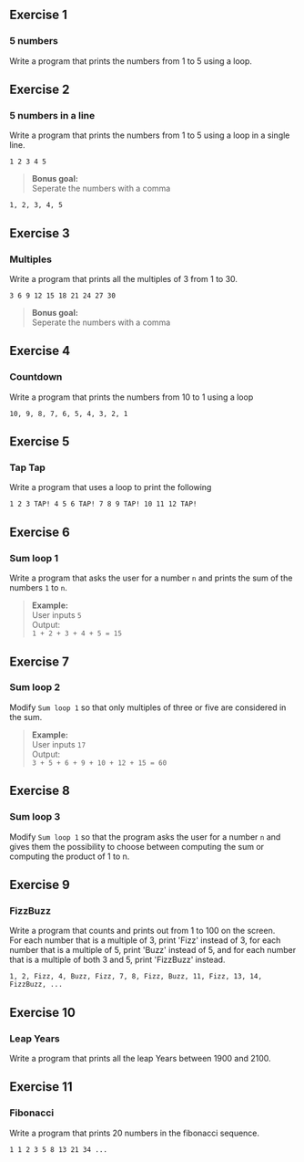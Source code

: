 ## Exercise 1
### 5 numbers
Write a program that prints the numbers from 1 to 5 using a loop.

## Exercise 2
### 5 numbers in a line
Write a program that prints the numbers from 1 to 5 using a loop in a single line.
```
1 2 3 4 5
```
> **Bonus goal:**<br />
> Seperate the numbers with a comma
```
1, 2, 3, 4, 5
```

## Exercise 3
### Multiples
Write a program that prints all the multiples of 3 from 1 to 30.
```
3 6 9 12 15 18 21 24 27 30
```
> **Bonus goal:**<br />
> Seperate the numbers with a comma

## Exercise 4
### Countdown
Write a program that prints the numbers from 10 to 1 using a loop
```
10, 9, 8, 7, 6, 5, 4, 3, 2, 1
```

## Exercise 5
### Tap Tap
Write a program that uses a loop to print the following
```
1 2 3 TAP! 4 5 6 TAP! 7 8 9 TAP! 10 11 12 TAP!
```

## Exercise 6
### Sum loop 1
Write a program that asks the user for a number `n` and prints the sum of the numbers `1` to `n`.

> **Example:**<br />
> User inputs `5`<br />
> Output:<br />
> `1 + 2 + 3 + 4 + 5 = 15`


## Exercise 7
### Sum loop 2
Modify `Sum loop 1` so that only multiples of three or five are considered in the sum.

> **Example:**<br />
> User inputs `17`<br />
> Output:<br />
> `3 + 5 + 6 + 9 + 10 + 12 + 15 = 60`


## Exercise 8
### Sum loop 3
Modify `Sum loop 1` so that the program asks the user for a number `n` and gives them the possibility to choose between computing the sum or computing the product of 1 to n.

## Exercise 9
### FizzBuzz
Write a program that counts and prints out from 1 to 100 on the screen.<br>
For each number that is a multiple of 3, print 'Fizz' instead of 3, for each number that is a multiple of 5, print 'Buzz' instead of 5, and for each number that is a multiple of both 3 and 5, print 'FizzBuzz' instead.
```
1, 2, Fizz, 4, Buzz, Fizz, 7, 8, Fizz, Buzz, 11, Fizz, 13, 14, FizzBuzz, ...
```

## Exercise 10
### Leap Years
Write a program that prints all the leap Years between 1900 and 2100.

## Exercise 11
### Fibonacci
Write a program that prints 20 numbers in the fibonacci sequence.
```
1 1 2 3 5 8 13 21 34 ...
```


